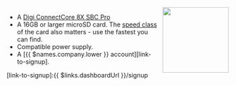 <img height=150px style="float: right;padding-left: 10px;" src="/img/ccimx8x-sbc-pro/ccimx8x-sbc-pro.webp">

* A [Digi ConnectCore 8X SBC Pro][ccimx8sbcpro]
* A 16GB or larger microSD card. The [speed class][sdSpeed] of the card also matters - use the fastest you can find.
* Compatible power supply.
* A [{{ $names.company.lower }} account][link-to-signup].

[ccimx8sbcpro]:https://www.digi.com/products/embedded-systems/single-board-computers/digi-connectcore-8x-sbc-pro
[sdSpeed]:https://en.wikipedia.org/wiki/Secure_Digital#Speed_class_rating
[link-to-signup]:{{ $links.dashboardUrl }}/signup
